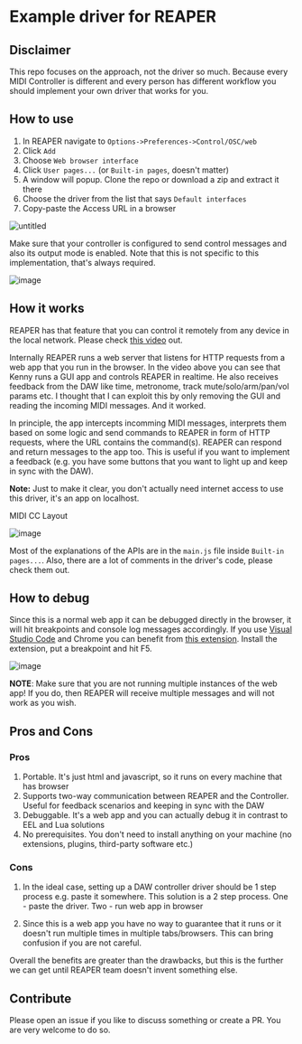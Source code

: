 # Example driver for REAPER

## Disclaimer

This repo focuses on the approach, not the driver so much. Because every MIDI Controller is different and every person has different 
workflow you should implement your own driver that works for you.

## How to use

1. In REAPER navigate to `Options->Preferences->Control/OSC/web`
2. Click `Add`
3. Choose `Web browser interface`
4. Click `User pages...` (or `Built-in pages`, doesn't matter)
5. A window will popup. Clone the repo or download a zip and extract it there
6. Choose the driver from the list that says `Default interfaces`
7. Copy-paste the Access URL in a browser

![untitled](https://user-images.githubusercontent.com/3126733/50609072-5185ee00-0ed7-11e9-8fbb-d74e979a3410.png)

Make sure that your controller is configured to send control messages and also its output mode is enabled. Note that this is not specific
to this implementation, that's always required.

![image](https://user-images.githubusercontent.com/3126733/50609231-bf321a00-0ed7-11e9-9d2c-e1e896aad763.png)

## How it works

REAPER has that feature that you can control it remotely from any device in the local network.
Please check [this video](https://youtu.be/CkMAj8CpvIU) out.

Internally REAPER runs a web server that listens for HTTP requests from a web app that you run in the browser. In the video above you can see that Kenny
runs a GUI app and controls REAPER in realtime. He also receives feedback from the DAW like time, metronome, track mute/solo/arm/pan/vol params etc.
I thought that I can exploit this by only removing the GUI and reading the incoming MIDI messages. And it worked.

In principle, the app intercepts incomming MIDI messages, interprets them based on some logic and send commands to REAPER in form of
HTTP requests, where the URL contains the command(s). REAPER can respond and return messages to the app too. This is useful if you want
to implement a feedback (e.g. you have some buttons that you want to light up and keep in sync with the DAW).

**Note:** Just to make it clear, you don't actually need internet access to use this driver, it's an app on localhost.

MIDI CC Layout

![image](https://user-images.githubusercontent.com/3126733/50611921-de817500-0ee0-11e9-8916-f65bf7f9c52a.png)

Most of the explanations of the APIs are in the `main.js` file inside `Built-in pages...`. Also, there are a lot of comments in the driver's code, please check them out.

## How to debug

Since this is a normal web app it can be debugged directly in the browser, it will hit breakpoints and console log messages accordingly.
If you use [Visual Studio Code](https://code.visualstudio.com/) and Chrome you can benefit from
[this extension](https://code.visualstudio.com/blogs/2016/02/23/introducing-chrome-debugger-for-vs-code). Install the extension, put a breakpoint and hit F5.

![image](https://user-images.githubusercontent.com/3126733/50612097-839c4d80-0ee1-11e9-90c5-7dd54fb970ce.png)

**NOTE**: Make sure that you are not running multiple instances of the web app! If you do, then REAPER will receive multiple messages and will not work as you wish.

## Pros and Cons

### Pros

1. Portable. It's just html and javascript, so it runs on every machine that has browser
2. Supports two-way communication between REAPER and the Controller. Useful for feedback scenarios and keeping in sync with the DAW
2. Debuggable. It's a web app and you can actually debug it in contrast to EEL and Lua solutions
3. No prerequisites. You don't need to install anything on your machine (no extensions, plugins, third-party software etc.)

### Cons

1. In the ideal case, setting up a DAW controller driver should be 1 step process e.g. paste it somewhere. This solution is a 2
step process. One - paste the driver. Two - run web app in browser

2. Since this is a web app you have no way to guarantee that it runs or it doesn't run multiple times in multiple tabs/browsers.
This can bring confusion if you are not careful.

Overall the benefits are greater than the drawbacks, but this is the further we can get until REAPER team doesn't invent something else.

## Contribute

Please open an issue if you like to discuss something or create a PR. You are very welcome to do so.
